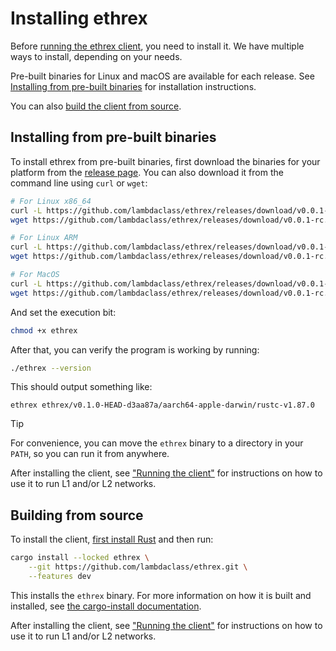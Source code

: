# Installing ethrex

Before [running the ethrex client](./running.md), you need to install it.
We have multiple ways to install, depending on your needs.

Pre-built binaries for Linux and macOS are available for each release.
See [Installing from pre-built binaries](#installing-from-pre-built-binaries) for installation instructions.

You can also [build the client from source](#building-from-source).

## Installing from pre-built binaries

To install ethrex from pre-built binaries, first download the binaries for your platform from the [release page](https://github.com/lambdaclass/ethrex/releases).
You can also download it from the command line using `curl` or `wget`:

```sh
# For Linux x86_64
curl -L https://github.com/lambdaclass/ethrex/releases/download/v0.0.1-rc.1/ethrex-linux_x86_64 -o ethrex
wget https://github.com/lambdaclass/ethrex/releases/download/v0.0.1-rc.1/ethrex-linux_x86_64 -O ethrex

# For Linux ARM
curl -L https://github.com/lambdaclass/ethrex/releases/download/v0.0.1-rc.1/ethrex-linux_aarch64 -o ethrex
wget https://github.com/lambdaclass/ethrex/releases/download/v0.0.1-rc.1/ethrex-linux_aarch64 -O ethrex

# For MacOS
curl -L https://github.com/lambdaclass/ethrex/releases/download/v0.0.1-rc.1/ethrex-macos_aarch64 -o ethrex
wget https://github.com/lambdaclass/ethrex/releases/download/v0.0.1-rc.1/ethrex-macos_aarch64 -O ethrex
```

And set the execution bit:

```sh
chmod +x ethrex
```

After that, you can verify the program is working by running:

```sh
./ethrex --version
```

This should output something like:

```text
ethrex ethrex/v0.1.0-HEAD-d3aa87a/aarch64-apple-darwin/rustc-v1.87.0
```

> [!TIP]
> For convenience, you can move the `ethrex` binary to a directory in your `PATH`, so you can run it from anywhere.

After installing the client, see ["Running the client"](./running.md) for instructions on how to use it to run L1 and/or L2 networks.

## Building from source

To install the client, [first install Rust](https://www.rust-lang.org/tools/install) and then run:

```sh
cargo install --locked ethrex \
    --git https://github.com/lambdaclass/ethrex.git \
    --features dev
```

This installs the `ethrex` binary.
For more information on how it is built and installed, see [the cargo-install documentation](https://doc.rust-lang.org/cargo/commands/cargo-install.html).

After installing the client, see ["Running the client"](./running.md) for instructions on how to use it to run L1 and/or L2 networks.
